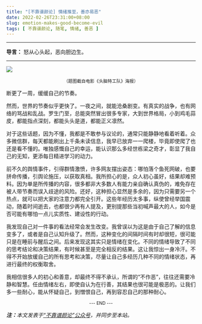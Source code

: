 ```yaml
---
title: "[不靠谱颜论] 情绪推至，善亦易恶"
date: 2022-02-26T23:31:00+08:00
slug: emotion-makes-good-become-evil
tags: [ 不靠谱颜论, 随笔, 情绪, 善恶 ]
---
```


---

**导言：** 怒从心头起，恶向胆边生。

---

![](images/2022-02-26/emotion.png)
<center><small>（题图截自电影《头脑特工队》海报）</small></center>

断更了一周，缓缓自己的节奏。

然而，世界的节奏似乎更快了。一夜之间，就能沧桑剧变。有真实的战争，也有网络的骂战和乱战。罗生门至，总能突然冒出很多专家，大到世界格局，小到鸡毛蒜皮，都能指点深刻，都能头头是道，都能正义凛然。

对于这些话题，因为不懂，我都是不敢参与议论的，通常只能静静地看着听着。众多微信群，每天都能刷出上千条未读信息，我早已放弃一一爬楼，毕竟即使爬了也还是看不懂的。唯独感慨自己的幸运，能认识那么多经世栋梁之奇才，彰显了我自己的无知，更添每日精进学习的动力。

前不久的舆情事件，引得群情激愤，许多网友摆出姿态：哪怕落个鱼死网破，也要拼命传播，引舆论施压，以获取真相。我所担心的是，众人初心虽好，结果却难预料。因为单是所传播的内容，很多都非大多数人有能力亲自确认真伪的，难免存在被人带节奏而误入歧途的风险。还好，这种担心显然是多余的，因为只需要另一个热点，就可以把大家的注意力都完全引开。这些年经历太多事，纵使曾经举国震动，随着时间逝去，也都很少再有人提及，更别提那些当初喊声最大的人，如今是否可能有哪怕一点儿实质性、建设性的行动。

我发现自己对一件事的看法经常会发生改变。我曾误以为这是由于自己了解的信息变多了，或者是自己认知升级了。然而，这种变化的间隔时间有时却很短，很可能只是在睡前与醒后之间。后来发现这其实只是情绪在变化。不同的情绪导致了不同的思考结论和决策结果，有时候甚至是完全相反的结果。这让我惊出一身冷汗。不得不开始放缓自己的所有思考和决策，尽量让自己多经历几种不同的情绪状态，再进行最终的权衡取舍。

我相信很多人的初心和善意，却最终不得不承认，所谓的“不作恶”，往往还需要冷静和智慧。任由情绪左右，即使自认为在行善，其结果也很可能是极恶的。让我们多一些耐心，能从怀疑自己，到憎恨自己，再到容忍自己的那种耐心。

<center><small>--- END ---</small></center>

<i><b>注：</b>本文发表于[“不靠谱颜论”公众号](https://mp.weixin.qq.com/s/tVmQ3X2aYdsTBcyshCAI2A)，并同步至本站。</i>
